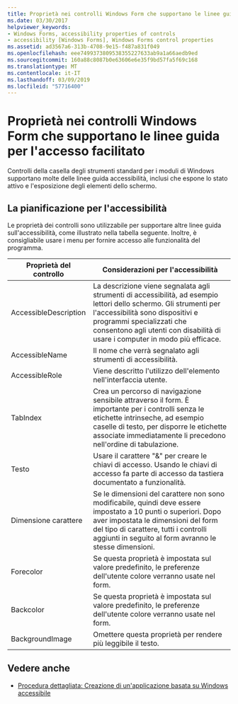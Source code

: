 ```yaml
---
title: Proprietà nei controlli Windows Form che supportano le linee guida per l'accesso facilitato
ms.date: 03/30/2017
helpviewer_keywords:
- Windows Forms, accessibility properties of controls
- accessibility [Windows Forms], Windows Forms control properties
ms.assetid: ad3567a6-313b-4708-9e15-f487a831f049
ms.openlocfilehash: eee7499373809538355227633ab9a1a66aedb9ed
ms.sourcegitcommit: 160a88c8087b0e63606e6e35f9bd57fa5f69c168
ms.translationtype: MT
ms.contentlocale: it-IT
ms.lasthandoff: 03/09/2019
ms.locfileid: "57716400"
---
```

# <a name="properties-on-windows-forms-controls-that-support-accessibility-guidelines"></a>Proprietà nei controlli Windows Form che supportano le linee guida per l'accesso facilitato
Controlli della casella degli strumenti standard per i moduli di Windows supportano molte delle linee guida accessibilità, inclusi che espone lo stato attivo e l'esposizione degli elementi dello schermo.  
  
## <a name="planning-ahead-for-accessibility"></a>La pianificazione per l'accessibilità  
 Le proprietà dei controlli sono utilizzabile per supportare altre linee guida sull'accessibilità, come illustrato nella tabella seguente. Inoltre, è consigliabile usare i menu per fornire accesso alle funzionalità del programma.  
  
|Proprietà del controllo|Considerazioni per l'accessibilità|  
|----------------------|--------------------------------------|  
|AccessibleDescription|La descrizione viene segnalata agli strumenti di accessibilità, ad esempio lettori dello schermo. Gli strumenti per l'accessibilità sono dispositivi e programmi specializzati che consentono agli utenti con disabilità di usare i computer in modo più efficace.|  
|AccessibleName|Il nome che verrà segnalato agli strumenti di accessibilità.|  
|AccessibleRole|Viene descritto l'utilizzo dell'elemento nell'interfaccia utente.|  
|TabIndex|Crea un percorso di navigazione sensibile attraverso il form. È importante per i controlli senza le etichette intrinseche, ad esempio caselle di testo, per disporre le etichette associate immediatamente li precedono nell'ordine di tabulazione.|  
|Testo|Usare il carattere "&" per creare le chiavi di accesso. Usando le chiavi di accesso fa parte di accesso da tastiera documentato a funzionalità.|  
|Dimensione carattere|Se le dimensioni del carattere non sono modificabile, quindi deve essere impostato a 10 punti o superiori. Dopo aver impostata le dimensioni del form del tipo di carattere, tutti i controlli aggiunti in seguito al form avranno le stesse dimensioni.|  
|Forecolor|Se questa proprietà è impostata sul valore predefinito, le preferenze dell'utente colore verranno usate nel form.|  
|Backcolor|Se questa proprietà è impostata sul valore predefinito, le preferenze dell'utente colore verranno usate nel form.|  
|BackgroundImage|Omettere questa proprietà per rendere più leggibile il testo.|  
  
## <a name="see-also"></a>Vedere anche
- [Procedura dettagliata: Creazione di un'applicazione basata su Windows accessibile](walkthrough-creating-an-accessible-windows-based-application.md)
